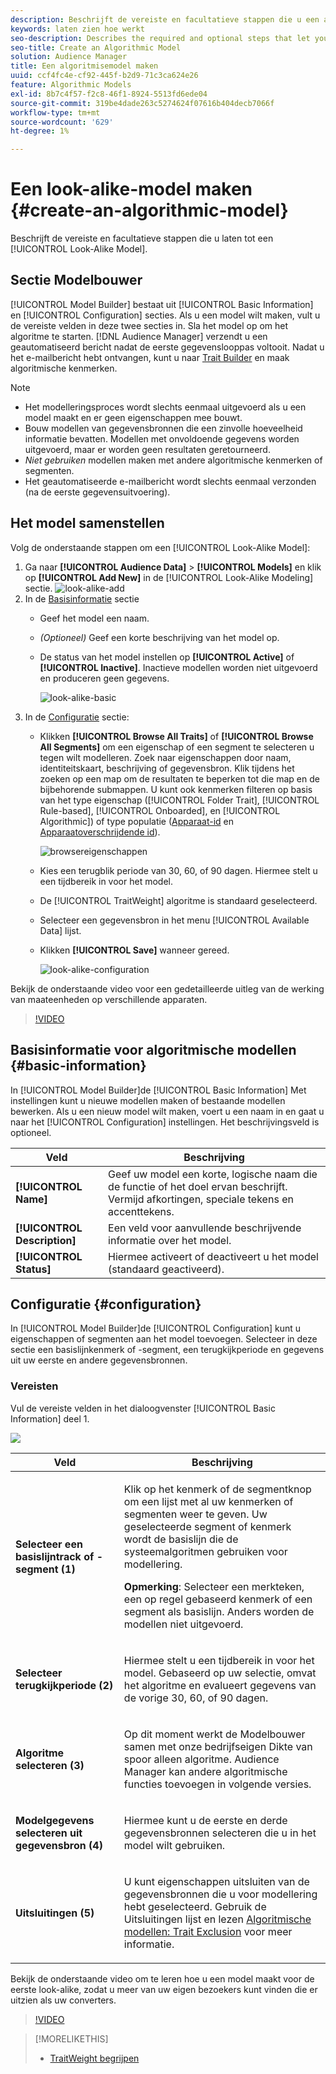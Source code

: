 ```yaml
---
description: Beschrijft de vereiste en facultatieve stappen die u een algoritmisch model in ModelBouwer laten tot stand brengen.
keywords: laten zien hoe werkt
seo-description: Describes the required and optional steps that let you create an algorithmic model in Model Builder.
seo-title: Create an Algorithmic Model
solution: Audience Manager
title: Een algoritmisemodel maken
uuid: ccf4fc4e-cf92-445f-b2d9-71c3ca624e26
feature: Algorithmic Models
exl-id: 8b7c4f57-f2c8-46f1-8924-5513fd6ede04
source-git-commit: 319be4dade263c5274624f07616b404decb7066f
workflow-type: tm+mt
source-wordcount: '629'
ht-degree: 1%

---
```


# Een look-alike-model maken {#create-an-algorithmic-model}

Beschrijft de vereiste en facultatieve stappen die u laten tot een [!UICONTROL Look-Alike Model].

## Sectie Modelbouwer

[!UICONTROL Model Builder] bestaat uit [!UICONTROL Basic Information] en [!UICONTROL Configuration] secties. Als u een model wilt maken, vult u de vereiste velden in deze twee secties in. Sla het model op om het algoritme te starten. [!DNL Audience Manager] verzendt u een geautomatiseerd bericht nadat de eerste gegevenslooppas voltooit. Nadat u het e-mailbericht hebt ontvangen, kunt u naar [Trait Builder](../../features/traits/about-trait-builder.md) en maak algoritmische kenmerken.

>[!NOTE]
>
>* Het modelleringsproces wordt slechts eenmaal uitgevoerd als u een model maakt en er geen eigenschappen mee bouwt.
>* Bouw modellen van gegevensbronnen die een zinvolle hoeveelheid informatie bevatten. Modellen met onvoldoende gegevens worden uitgevoerd, maar er worden geen resultaten geretourneerd.
>* *Niet gebruiken* modellen maken met andere algoritmische kenmerken of segmenten.
>* Het geautomatiseerde e-mailbericht wordt slechts eenmaal verzonden (na de eerste gegevensuitvoering).


## Het model samenstellen

Volg de onderstaande stappen om een [!UICONTROL Look-Alike Model]:

1. Ga naar **[!UICONTROL Audience Data]** > **[!UICONTROL Models]** en klik op **[!UICONTROL Add New]** in de [!UICONTROL Look-Alike Modeling] sectie.
   ![look-alike-add](assets/look-alike-add.png)
1. In de [Basisinformatie](../../features/algorithmic-models/create-model.md#basic-information) sectie
   * Geef het model een naam.
   * *(Optioneel)* Geef een korte beschrijving van het model op.
   * De status van het model instellen op **[!UICONTROL Active]** of **[!UICONTROL Inactive]**. Inactieve modellen worden niet uitgevoerd en produceren geen gegevens.

      ![look-alike-basic](assets/look-alike-basic.png)
1. In de [Configuratie](../../features/algorithmic-models/create-model.md#configuration) sectie:
   * Klikken **[!UICONTROL Browse All Traits]** of **[!UICONTROL Browse All Segments]** om een eigenschap of een segment te selecteren u tegen wilt modelleren. Zoek naar eigenschappen door naam, identiteitskaart, beschrijving of gegevensbron. Klik tijdens het zoeken op een map om de resultaten te beperken tot die map en de bijbehorende submappen. U kunt ook kenmerken filteren op basis van het type eigenschap ([!UICONTROL Folder Trait], [!UICONTROL Rule-based], [!UICONTROL Onboarded], en [!UICONTROL Algorithmic]) of type populatie ([Apparaat-id](../../reference/ids-in-aam.md) en [Apparaatoverschrijdende id](../../reference/ids-in-aam.md)).

      ![browsereigenschappen](assets/browse-traits.png)
   * Kies een terugblik periode van 30, 60, of 90 dagen. Hiermee stelt u een tijdbereik in voor het model.
   * De [!UICONTROL TraitWeight] algoritme is standaard geselecteerd.
   * Selecteer een gegevensbron in het menu [!UICONTROL Available Data] lijst.
   * Klikken **[!UICONTROL Save]** wanneer gereed.

      ![look-alike-configuration](assets/look-alike-configuration.png)

Bekijk de onderstaande video voor een gedetailleerde uitleg van de werking van maateenheden op verschillende apparaten.

>[!VIDEO](https://experienceleague.adobe.com/docs/audience-manager-learn/tutorials/build-and-manage-audiences/profile-merge/understanding-cross-device-metrics-in-audience-manager.html)

## Basisinformatie voor algoritmische modellen {#basic-information}

<!-- r_model_basic.xml -->

In [!UICONTROL Model Builder]de [!UICONTROL Basic Information] Met instellingen kunt u nieuwe modellen maken of bestaande modellen bewerken. Als u een nieuw model wilt maken, voert u een naam in en gaat u naar het [!UICONTROL Configuration] instellingen. Het beschrijvingsveld is optioneel.

| Veld | Beschrijving |
|---|---|
| **[!UICONTROL Name]** | Geef uw model een korte, logische naam die de functie of het doel ervan beschrijft. Vermijd afkortingen, speciale tekens en accenttekens. |
| **[!UICONTROL Description]** | Een veld voor aanvullende beschrijvende informatie over het model. |
| **[!UICONTROL Status]** | Hiermee activeert of deactiveert u het model (standaard geactiveerd). |

## Configuratie {#configuration}

In [!UICONTROL Model Builder]de [!UICONTROL Configuration] kunt u eigenschappen of segmenten aan het model toevoegen. Selecteer in deze sectie een basislijnkenmerk of -segment, een terugkijkperiode en gegevens uit uw eerste en andere gegevensbronnen.

<!-- r_model_configuration.xml -->

### Vereisten

Vul de vereiste velden in het dialoogvenster [!UICONTROL Basic Information] deel 1.

![](assets/lam_exclude_traits_numbered.png)

<table id="table_7A6BE5E5498D4776A30323B743954150"> 
 <thead> 
  <tr> 
   <th colname="col1" class="entry"> Veld </th> 
   <th colname="col2" class="entry"> Beschrijving </th> 
  </tr> 
 </thead>
 <tbody> 
  <tr> 
   <td colname="col1"> <p><b>Selecteer een basislijntrack of -segment (1)</b> </p> </td> 
   <td colname="col2"> <p>Klik op het kenmerk of de segmentknop om een lijst met al uw kenmerken of segmenten weer te geven. Uw geselecteerde segment of kenmerk wordt de basislijn die de systeemalgoritmen gebruiken voor modellering. </p> <p> <p><b>Opmerking</b>: Selecteer een merkteken, een op regel gebaseerd kenmerk of een segment als basislijn. Anders worden de modellen niet uitgevoerd. </p> </p> </td> 
  </tr> 
  <tr> 
   <td colname="col1"> <p><b>Selecteer terugkijkperiode (2)</b> </p> </td> 
   <td colname="col2"> <p>Hiermee stelt u een tijdbereik in voor het model. Gebaseerd op uw selectie, omvat het algoritme en evalueert gegevens van de vorige 30, 60, of 90 dagen. </p> </td> 
  </tr> 
  <tr> 
   <td colname="col1"> <p><b>Algoritme selecteren (3)</b> </p> </td> 
   <td colname="col2"> <p>Op dit moment werkt de Modelbouwer samen met onze bedrijfseigen <span class="keyword"> Dikte van spoor</span> alleen algoritme. <span class="keyword"> Audience Manager</span> kan andere algoritmische functies toevoegen in volgende versies. </p> </td>
  </tr>
  <tr> 
   <td colname="col1"> <p><b>Modelgegevens selecteren uit gegevensbron (4)</b> </p> </td> 
   <td colname="col2"> <p>Hiermee kunt u de eerste en derde gegevensbronnen selecteren die u in het model wilt gebruiken. </p> </td>
  </tr> 
  <tr> 
   <td colname="col1"> <p><b>Uitsluitingen (5)</b> </p> </td> 
   <td colname="col2"> <p>U kunt eigenschappen uitsluiten van de gegevensbronnen die u voor modellering hebt geselecteerd. Gebruik de <span class="wintitle"> Uitsluitingen</span> lijst en lezen <a href="../../features/algorithmic-models/trait-exclusion-algo-models.md"> Algoritmische modellen: Trait Exclusion</a> voor meer informatie. </p> </td>
  </tr> 
 </tbody>
</table>

Bekijk de onderstaande video om te leren hoe u een model maakt voor de eerste look-alike, zodat u meer van uw eigen bezoekers kunt vinden die er uitzien als uw converters.

>[!VIDEO](https://video.tv.adobe.com/v/23504/)

>[!MORELIKETHIS]
>
>* [TraitWeight begrijpen](../../features/algorithmic-models/understanding-models.md#understanding-traitweight)

